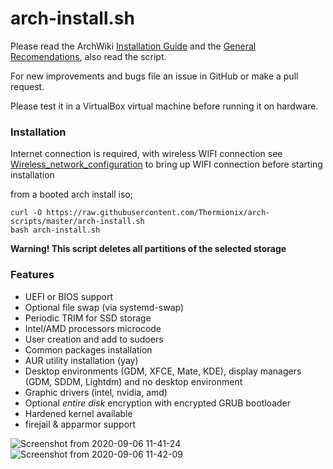 arch-install.sh
============

Please read the ArchWiki [Installation Guide](https://wiki.archlinux.org/index.php/Installation_guide) and the [General 
Recomendations](https://wiki.archlinux.org/index.php/General_recommendations), also read the script.

For new improvements and bugs file an issue in GitHub or make a pull request.

Please test it in a VirtualBox virtual machine before running it on hardware.

### Installation

Internet connection is required, with wireless WIFI connection see [Wireless_network_configuration](https://wiki.archlinux.org/index.php/Wireless_network_configuration#Wi-Fi_Protected_Access) to bring up WIFI connection before starting installation

from a booted arch install iso;
```
curl -O https://raw.githubusercontent.com/Thermionix/arch-scripts/master/arch-install.sh
bash arch-install.sh
```
 
**Warning! This script deletes all partitions of the selected storage**

### Features

* UEFI or BIOS support
* Optional file swap (via systemd-swap)
* Periodic TRIM for SSD storage
* Intel/AMD processors microcode
* User creation and add to sudoers
* Common packages installation
* AUR utility installation (yay)
* Desktop environments (GDM, XFCE, Mate, KDE), display managers (GDM, SDDM, Lightdm) and no desktop environment
* Graphic drivers (intel, nvidia, amd)
* Optional _entire disk_ encryption with encrypted GRUB bootloader
* Hardened kernel available
* firejail & apparmor support

![Screenshot from 2020-09-06 11-41-24](https://user-images.githubusercontent.com/622615/92316407-0d6bba80-efe3-11ea-86c4-5ba04d289601.png)
![Screenshot from 2020-09-06 11-42-09](https://user-images.githubusercontent.com/622615/92316404-080e7000-efe3-11ea-98b7-6df7458b7c0c.png)
